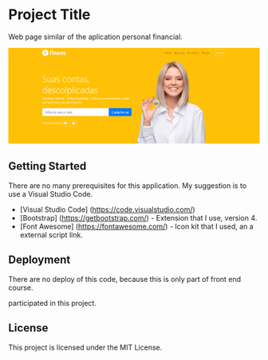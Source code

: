 # Project Title

Web page similar of the aplication personal financial.
<br>

<img src="./img/img_capa_projeto.PNG" alt="" class="img-fluid">

## Getting Started

There are no many prerequisites for this application. My suggestion is to use a Visual Studio Code.

* [Visual Studio Code] (https://code.visualstudio.com/)
* [Bootstrap] (https://getbootstrap.com/) - Extension that I use, version 4.
* [Font Awesome] (https://fontawesome.com/) - Icon kit that I used, an a external script link. 

## Deployment
There are no deploy of this code, because this is only part of front end course.

participated in this project.

## License

This project is licensed under the MIT License.
